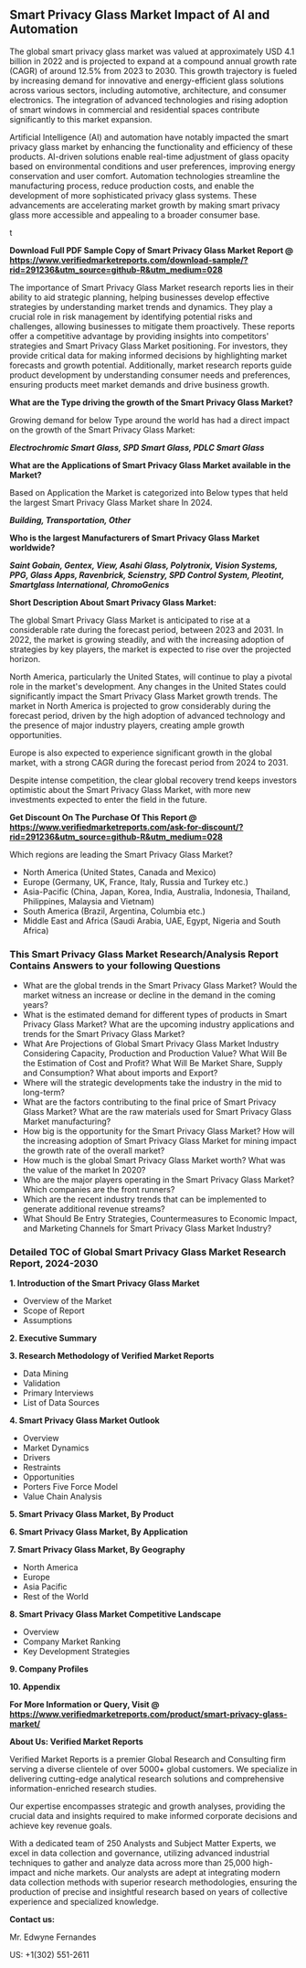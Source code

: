 <h2>Smart Privacy Glass Market Impact of AI and Automation</h2><p>The global smart privacy glass market was valued at approximately USD 4.1 billion in 2022 and is projected to expand at a compound annual growth rate (CAGR) of around 12.5% from 2023 to 2030. This growth trajectory is fueled by increasing demand for innovative and energy-efficient glass solutions across various sectors, including automotive, architecture, and consumer electronics. The integration of advanced technologies and rising adoption of smart windows in commercial and residential spaces contribute significantly to this market expansion.</p><p>Artificial Intelligence (AI) and automation have notably impacted the smart privacy glass market by enhancing the functionality and efficiency of these products. AI-driven solutions enable real-time adjustment of glass opacity based on environmental conditions and user preferences, improving energy conservation and user comfort. Automation technologies streamline the manufacturing process, reduce production costs, and enable the development of more sophisticated privacy glass systems. These advancements are accelerating market growth by making smart privacy glass more accessible and appealing to a broader consumer base.</p>t</p><p id="" class=""><strong>Download Full PDF Sample Copy of Smart Privacy Glass Market Report @ <a href="https://www.verifiedmarketreports.com/download-sample/?rid=291236&utm_source=github-R&utm_medium=028" target="_blank">https://www.verifiedmarketreports.com/download-sample/?rid=291236&utm_source=github-R&utm_medium=028</a></strong></p><p>The importance of&nbsp;Smart Privacy Glass Market research reports lies in their ability to aid strategic planning, helping businesses develop effective strategies by understanding market trends and dynamics. They play a crucial role in risk management by identifying potential risks and challenges, allowing businesses to mitigate them proactively. These reports offer a competitive advantage by providing insights into competitors' strategies and Smart Privacy Glass Market positioning. For investors, they provide critical data for making informed decisions by highlighting market forecasts and growth potential. Additionally, market research reports guide product development by understanding consumer needs and preferences, ensuring products meet market demands and drive business growth.</p><p><strong>What are the&nbsp;Type driving the growth of the Smart Privacy Glass Market?</strong></p><p id="" class="">Growing demand for below Type around the world has had a direct impact on the growth of the Smart Privacy Glass Market:</p><em><strong>Electrochromic Smart Glass, SPD Smart Glass, PDLC Smart Glass</strong></em></p><strong>What are the&nbsp;Applications&nbsp;of Smart Privacy Glass Market available in the Market?</strong></p><p id="" class="">Based on Application the Market is categorized into Below types that held the largest Smart Privacy Glass Market share In 2024.</p><em><strong>Building, Transportation, Other</strong></em></p><strong>Who is the largest Manufacturers of Smart Privacy Glass Market worldwide?</strong></p><p><em><strong>Saint Gobain, Gentex, View, Asahi Glass, Polytronix, Vision Systems, PPG, Glass Apps, Ravenbrick, Scienstry, SPD Control System, Pleotint, Smartglass International, ChromoGenics</strong></em></p><p id="" class=""><strong>Short Description About Smart Privacy Glass Market:</strong></p><p>The global Smart Privacy Glass Market is anticipated to rise at a considerable rate during the forecast period, between 2023 and 2031. In 2022, the market is growing steadily, and with the increasing adoption of strategies by key players, the market is expected to rise over the projected horizon.</p><p>North America, particularly the United States, will continue to play a pivotal role in the market's development. Any changes in the United States could significantly impact the Smart Privacy Glass Market growth trends. The market in North America is projected to grow considerably during the forecast period, driven by the high adoption of advanced technology and the presence of major industry players, creating ample growth opportunities.</p><p>Europe is also expected to experience significant growth in the global market, with a strong CAGR during the forecast period from 2024 to 2031.</p><p>Despite intense competition, the clear global recovery trend keeps investors optimistic about the Smart Privacy Glass Market, with more new investments expected to enter the field in the future.</p><p id="" class=""><strong>Get Discount On The Purchase Of This Report @ <a href="https://www.verifiedmarketreports.com/ask-for-discount/?rid=291236&utm_source=github-R&utm_medium=028" target="_blank">https://www.verifiedmarketreports.com/ask-for-discount/?rid=291236&utm_source=github-R&utm_medium=028</a></strong></p>Which regions are leading the Smart Privacy Glass Market?</p><ul><li>North America (United States, Canada and Mexico)</li><li>Europe (Germany, UK, France, Italy, Russia and Turkey etc.)</li><li>Asia-Pacific (China, Japan, Korea, India, Australia, Indonesia, Thailand, Philippines, Malaysia and Vietnam)</li><li>South America (Brazil, Argentina, Columbia etc.)</li><li>Middle East and Africa (Saudi Arabia, UAE, Egypt, Nigeria and South Africa)</li></ul><h3 id="" class="">This Smart Privacy Glass Market Research/Analysis Report Contains Answers to your following Questions</h3><ul><li>What are the global trends in the Smart Privacy Glass Market? Would the market witness an increase or decline in the demand in the coming years?</li><li>What is the estimated demand for different types of products in Smart Privacy Glass Market? What are the upcoming industry applications and trends for the Smart Privacy Glass Market?</li><li>What Are Projections of Global Smart Privacy Glass Market Industry Considering Capacity, Production and Production Value? What Will Be the Estimation of Cost and Profit? What Will Be Market Share, Supply and Consumption? What about imports and Export?</li><li>Where will the strategic developments take the industry in the mid to long-term?</li><li>What are the factors contributing to the final price of Smart Privacy Glass Market? What are the raw materials used for Smart Privacy Glass Market manufacturing?</li><li>How big is the opportunity for the Smart Privacy Glass Market? How will the increasing adoption of Smart Privacy Glass Market for mining impact the growth rate of the overall market?</li><li>How much is the global Smart Privacy Glass Market worth? What was the value of the market In 2020?</li><li>Who are the major players operating in the Smart Privacy Glass Market? Which companies are the front runners?</li><li>Which are the recent industry trends that can be implemented to generate additional revenue streams?</li><li>What Should Be Entry Strategies, Countermeasures to Economic Impact, and Marketing Channels for Smart Privacy Glass Market Industry?</li></ul><h3 id="" class="">Detailed TOC of Global Smart Privacy Glass Market Research Report, 2024-2030</h3><p id="" class=""><strong>1. Introduction of the Smart Privacy Glass Market</strong></p><ul><li>Overview of the Market</li><li>Scope of Report</li><li>Assumptions</li></ul><p id="" class=""><strong>2. Executive Summary</strong></p><p id="" class=""><strong>3. Research Methodology of Verified Market Reports</strong></p><ul><li>Data Mining</li><li>Validation</li><li>Primary Interviews</li><li>List of Data Sources</li></ul><p id="" class=""><strong>4. Smart Privacy Glass Market Outlook</strong></p><ul><li>Overview</li><li>Market Dynamics</li><li>Drivers</li><li>Restraints</li><li>Opportunities</li><li>Porters Five Force Model</li><li>Value Chain Analysis</li></ul><p id="" class=""><strong>5. Smart Privacy Glass Market, By Product</strong></p><p id="" class=""><strong>6. Smart Privacy Glass Market, By Application</strong></p><p id="" class=""><strong>7. Smart Privacy Glass Market, By Geography</strong></p><ul><li>North America</li><li>Europe</li><li>Asia Pacific</li><li>Rest of the World</li></ul><p id="" class=""><strong>8. Smart Privacy Glass Market Competitive Landscape</strong></p><ul><li>Overview</li><li>Company Market Ranking</li><li>Key Development Strategies</li></ul><p id="" class=""><strong>9. Company Profiles</strong></p><p id="" class=""><strong>10. Appendix</strong></p><p id="" class=""><strong>For More Information or Query, Visit @ <a href="https://www.verifiedmarketreports.com/product/smart-privacy-glass-market/" target="_blank">https://www.verifiedmarketreports.com/product/smart-privacy-glass-market/</a></strong></p><p id="" class=""><strong>About Us: Verified Market Reports</strong></p><p id="" class="">Verified Market Reports is a premier Global Research and Consulting firm serving a diverse clientele of over 5000+ global customers. We specialize in delivering cutting-edge analytical research solutions and comprehensive information-enriched research studies.</p><p id="" class="">Our expertise encompasses strategic and growth analyses, providing the crucial data and insights required to make informed corporate decisions and achieve key revenue goals.</p><p id="" class="">With a dedicated team of 250 Analysts and Subject Matter Experts, we excel in data collection and governance, utilizing advanced industrial techniques to gather and analyze data across more than 25,000 high-impact and niche markets. Our analysts are adept at integrating modern data collection methods with superior research methodologies, ensuring the production of precise and insightful research based on years of collective experience and specialized knowledge.</p><p id="" class=""><strong>Contact us:</strong></p><p id="" class="">Mr. Edwyne Fernandes</p><p id="" class="">US: +1(302) 551-2611</p>
